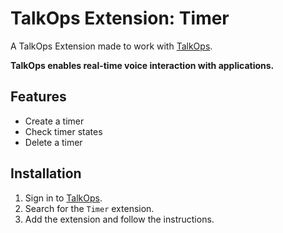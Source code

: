 # TalkOps Extension: Timer

A TalkOps Extension made to work with [TalkOps](https://talkops.app).

**TalkOps enables real-time voice interaction with applications.**

## Features

* Create a timer
* Check timer states
* Delete a timer

## Installation

1. Sign in to [TalkOps](https://talkops.app).
2. Search for the `Timer` extension.
3. Add the extension and follow the instructions.
